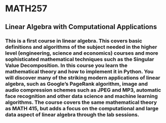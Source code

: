 # MATH257
## Linear Algebra with Computational Applications
### This is a first course in linear algebra. This covers basic definitions and algorithms of the subject needed in the higher level (engineering, science and economics) courses and more sophisticated mathematical techniques such as the Singular Value Decomposition. In this course you learn the mathematical theory and how to implement it in Python. You will discover many of the striking modern applications of linear algebra, such as Google’s PageRank algorithm, image and audio compression schemes such as JPEG and MP3, automatic face recognition and other data science and machine learning algorithms. The course covers the same mathematical theory as MATH 415, but adds a focus on the computational and large data aspect of linear algebra through the lab sessions.
